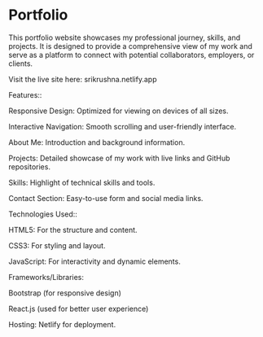 # Portfolio
This portfolio website showcases my professional journey, skills, and projects. 
It is designed to provide a comprehensive view of my work and serve as a platform to connect with potential collaborators, employers, or clients.

Visit the live site here: srikrushna.netlify.app

Features::

Responsive Design: Optimized for viewing on devices of all sizes.

Interactive Navigation: Smooth scrolling and user-friendly interface.

About Me: Introduction and background information.

Projects: Detailed showcase of my work with live links and GitHub repositories.

Skills: Highlight of technical skills and tools.

Contact Section: Easy-to-use form and social media links.

Technologies Used::

HTML5: For the structure and content.

CSS3: For styling and layout.

JavaScript: For interactivity and dynamic elements.

Frameworks/Libraries:

Bootstrap (for responsive design)

React.js (used for better user experience)

Hosting: Netlify for deployment.
